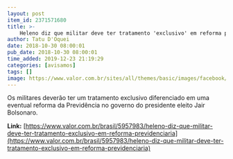 ```yaml
---
layout: post
item_id: 2371571680
title: >-
    Heleno diz que militar deve ter tratamento 'exclusivo' em reforma previdenciária
author: Tatu D'Oquei
date: 2018-10-30 08:00:01
pub_date: 2018-10-30 08:00:01
time_added: 2019-12-23 21:19:29
categories: [avisamos]
tags: []
image: https://www.valor.com.br/sites/all/themes/basic/images/facebook/valor-big.jpg
---
```


Os militares deverão ter um tratamento exclusivo diferenciado em uma eventual reforma da Previdência no governo do presidente eleito Jair Bolsonaro.

**Link:** [https://www.valor.com.br/brasil/5957983/heleno-diz-que-militar-deve-ter-tratamento-exclusivo-em-reforma-previdenciaria](https://www.valor.com.br/brasil/5957983/heleno-diz-que-militar-deve-ter-tratamento-exclusivo-em-reforma-previdenciaria)

